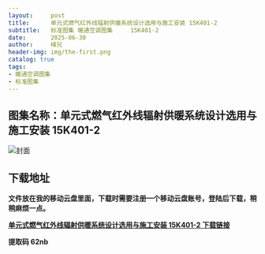 ```yaml
---
layout:     post
title:      单元式燃气红外线辐射供暖系统设计选用与施工安装 15K401-2	
subtitle:   标准图集 暖通空调图集 	15K401-2	
date:       2025-06-30
author:     峰兄
header-img: img/the-first.png
catalog: true
tags:
- 暖通空调图集
- 标准图集
---
```

## 图集名称：单元式燃气红外线辐射供暖系统设计选用与施工安装 15K401-2
![封面](https://pic1.imgdb.cn/item/6864e7d158cb8da5c8880874.jpg)


## 下载地址 ##
**文件放在我的移动云盘里面，下载时需要注册一个移动云盘账号，登陆后下载，稍稍麻烦一点。**  
  
[**单元式燃气红外线辐射供暖系统设计选用与施工安装 15K401-2 下载链接**](https://caiyun.139.com/w/i/2nQR7rMZdak00)


**提取码 62nb**

